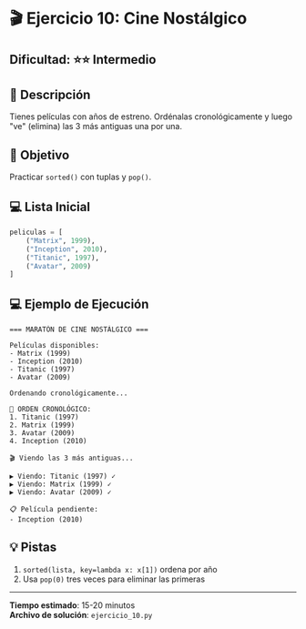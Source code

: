 # 🎬 Ejercicio 10: Cine Nostálgico

## Dificultad: ⭐⭐ Intermedio

## 📝 Descripción

Tienes películas con años de estreno. Ordénalas cronológicamente y luego "ve" (elimina) las 3 más antiguas una por una.

## 🎯 Objetivo

Practicar `sorted()` con tuplas y `pop()`.

## 💻 Lista Inicial

```python
peliculas = [
    ("Matrix", 1999),
    ("Inception", 2010),
    ("Titanic", 1997),
    ("Avatar", 2009)
]
```

## 💻 Ejemplo de Ejecución

```
=== MARATÓN DE CINE NOSTÁLGICO ===

Películas disponibles:
- Matrix (1999)
- Inception (2010)
- Titanic (1997)
- Avatar (2009)

Ordenando cronológicamente...

📅 ORDEN CRONOLÓGICO:
1. Titanic (1997)
2. Matrix (1999)
3. Avatar (2009)
4. Inception (2010)

🎬 Viendo las 3 más antiguas...

▶️ Viendo: Titanic (1997) ✓
▶️ Viendo: Matrix (1999) ✓
▶️ Viendo: Avatar (2009) ✓

📋 Película pendiente:
- Inception (2010)
```

## 💡 Pistas

1. `sorted(lista, key=lambda x: x[1])` ordena por año
2. Usa `pop(0)` tres veces para eliminar las primeras

---

**Tiempo estimado**: 15-20 minutos  
**Archivo de solución**: `ejercicio_10.py`

